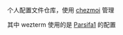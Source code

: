 个人配置文件仓库，使用 [chezmoi](https://chezmoi.io) 管理

其中 wezterm 使用的是 [Parsifa1](https://github.com/Parsifa1/wezterm) 的配置
